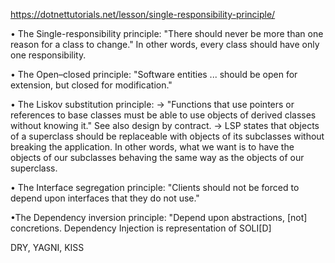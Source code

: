 https://dotnettutorials.net/lesson/single-responsibility-principle/

• The Single-responsibility principle: "There should never be more than one reason for a class to change." In other words, every class should have only one responsibility.

• The Open–closed principle: "Software entities ... should be open for extension, but closed for modification."

• The Liskov substitution principle: 
 -> "Functions that use pointers or references to base classes must be able to use objects of derived classes without knowing it." See also design by contract.
-> LSP states that objects of a superclass should be replaceable with objects of its subclasses without breaking the application. In other words, what we want is to have the objects of our subclasses behaving the same way as the objects of our superclass.

• The Interface segregation principle: "Clients should not be forced to depend upon interfaces that they do not use."

•The Dependency inversion principle: "Depend upon abstractions, [not] concretions.
Dependency Injection is representation of SOLI[D] 

DRY, YAGNI, KISS

